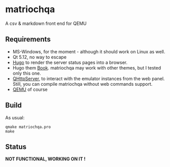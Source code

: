 # matriochqa
A csv &amp; markdown front end for QEMU

## Requirements
- MS-Windows, for the moment - although it should work on Linux as well.
- Qt 5.12, no way to escape
- [Hugo](https://gohugo.io/) to render the server status pages into a browser.
- Hugo them [Book](https://github.com/alex-shpak/hugo-book). matriochqa may work with other themes, but I tested only this one.
- [QHttpServer](https://blog.qt.io/blog/2019/01/25/introducing-qt-http-server/), to interact with the emulator instances from the web panel. Still, you can compile matriochqa without web commands support.
- [QEMU](https://www.qemu.org/) of course

## Build
As usual:
```
qmake matriochqa.pro
make
```

## Status
**NOT FUNCTIONAL, WORKING ON IT !**
